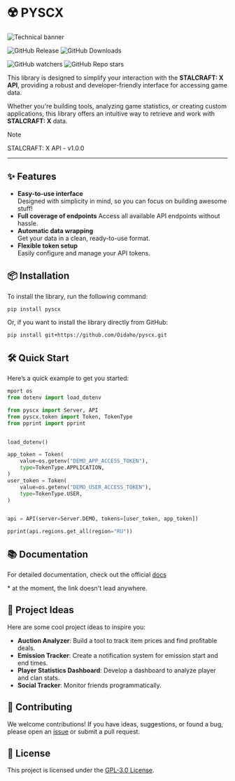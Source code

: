 # ☢️ PYSCX

![Technical banner](https://github.com/user-attachments/assets/a82243e5-6f38-46a9-89bd-453bb051b557)

![GitHub Release](https://img.shields.io/github/v/release/Oidaho/pyscx)
![GitHub Downloads](https://img.shields.io/github/downloads/Oidaho/pyscx/total)

![GitHub watchers](https://img.shields.io/github/watchers/oidaho/pyscx)
![GitHub Repo stars](https://img.shields.io/github/stars/Oidaho/pyscx)

This library is designed to simplify your interaction with the **STALCRAFT: X API**, providing a robust and developer-friendly interface for accessing game data.

Whether you're building tools, analyzing game statistics, or creating custom applications, this library offers an intuitive way to retrieve and work with **STALCRAFT: X** data.

> [!NOTE]
> STALCRAFT: X API - v1.0.0

---

## ✨ Features

- **Easy-to-use interface**  
  Designed with simplicity in mind, so you can focus on building awesome stuff!  
- **Full coverage of endpoints**
  Access all available API endpoints without hassle.  
- **Automatic data wrapping**  
  Get your data in a clean, ready-to-use format.  
- **Flexible token setup**  
  Easily configure and manage your API tokens.  

## 📦 Installation

To install the library, run the following command:

```bash
pip install pyscx
```

Or, if you want to install the library directly from GitHub:

```bash
pip install git+https://github.com/Oidaho/pyscx.git
```

## 🛠️ Quick Start

Here’s a quick example to get you started:

```python
mport os
from dotenv import load_dotenv

from pyscx import Server, API
from pyscx.token import Token, TokenType
from pprint import pprint


load_dotenv()

app_token = Token(
    value=os.getenv("DEMO_APP_ACCESS_TOKEN"),
    type=TokenType.APPLICATION,
)
user_token = Token(
    value=os.getenv("DEMO_USER_ACCESS_TOKEN"),
    type=TokenType.USER,
)


api = API(server=Server.DEMO, tokens=[user_token, app_token])

pprint(api.regions.get_all(region="RU"))
```

## 📚 Documentation

For detailed documentation, check out the official [docs]()

\* at the moment, the link doesn't lead anywhere.

## 🚀 Project Ideas

Here are some cool project ideas to inspire you:

- **Auction Analyzer**: Build a tool to track item prices and find profitable deals.
- **Emission Tracker**: Create a notification system for emission start and end times.
- **Player Statistics Dashboard**: Develop a dashboard to analyze player and clan stats.
- **Social Tracker**: Monitor friends programmatically.

## 🤝 Contributing

We welcome contributions! If you have ideas, suggestions, or found a bug, please open an [issue](https://github.com/Oidaho/pyscx/issues) or submit a pull request.

## 📜 License

This project is licensed under the [GPL-3.0 License](https://github.com/Oidaho/pyscx/blob/main/LICENSE).
